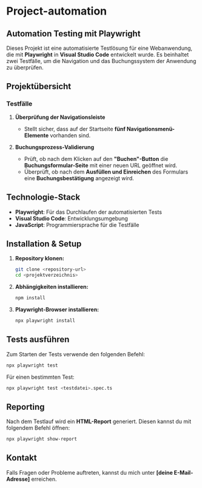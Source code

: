 # Project-automation
## Automation Testing mit Playwright

Dieses Projekt ist eine automatisierte Testlösung für eine Webanwendung, die mit **Playwright** in **Visual Studio Code** entwickelt wurde. Es beinhaltet zwei Testfälle, um die Navigation und das Buchungssystem der Anwendung zu überprüfen.

## Projektübersicht

### Testfälle
1. **Überprüfung der Navigationsleiste**  
   - Stellt sicher, dass auf der Startseite **fünf Navigationsmenü-Elemente** vorhanden sind.

2. **Buchungsprozess-Validierung**  
   - Prüft, ob nach dem Klicken auf den **"Buchen"-Button** die **Buchungsformular-Seite** mit einer neuen URL geöffnet wird.
   - Überprüft, ob nach dem **Ausfüllen und Einreichen** des Formulars eine **Buchungsbestätigung** angezeigt wird.

## Technologie-Stack
- **Playwright**: Für das Durchlaufen der automatisierten Tests
- **Visual Studio Code**: Entwicklungsumgebung
- **JavaScript**: Programmiersprache für die Testfälle

## Installation & Setup

1. **Repository klonen:**
   ```sh
   git clone <repository-url>
   cd <projektverzeichnis>
   ```

2. **Abhängigkeiten installieren:**
   ```sh
   npm install
   ```

3. **Playwright-Browser installieren:**
   ```sh
   npx playwright install
   ```

## Tests ausführen

Zum Starten der Tests verwende den folgenden Befehl:
```sh
npx playwright test
```

Für einen bestimmten Test:
```sh
npx playwright test <testdatei>.spec.ts
```

## Reporting

Nach dem Testlauf wird ein **HTML-Report** generiert. Diesen kannst du mit folgendem Befehl öffnen:
```sh
npx playwright show-report
```

## Kontakt
Falls Fragen oder Probleme auftreten, kannst du mich unter **[deine E-Mail-Adresse]** erreichen.

